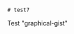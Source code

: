                                                                                                                                                                                                                                                                                                                                                                                                                           # test7
Test "graphical-gist"